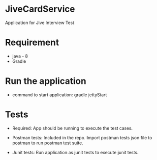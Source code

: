 # JiveCardService
Application for Jive Interview Test

# Requirement

* java - 8
* Gradle

# Run the application

* command to start application: gradle jettyStart

# Tests

* Required: App should be running to execute the test cases.

* Postman tests: Included in the repo. Import postman tests json file to postman to run postman test suite.
* Junit tests: Run application as junit tests to execute junit tests.